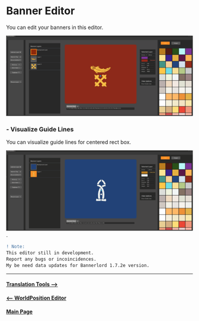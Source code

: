 # Banner Editor

You can edit your banners in this editor. 

![ScreenShot](Images/bnn_editor/bnr_piepeline.gif)

### - Visualize Guide Lines
You can visualize guide lines for centered rect box.

![ScreenShot](Images/bnn_editor/bnr_lines.gif).

```diff
! Note:                                                                                   
This editor still in development.
Report any bugs or incoincidences.
My be need data updates for Bannerlord 1.7.2e version.
```

---------------------------------------------
#### [Translation Tools -->](translations.md)
#### [<-- WorldPosition Editor](world_pos.md)

#### [Main Page](/../..)